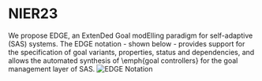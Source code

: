 # NIER23
We propose EDGE, an ExtenDed Goal modElling paradigm for self-adaptive (SAS) systems. The EDGE notation - shown below - provides support for the specification of goal variants, properties, status and dependencies, and allows the automated synthesis of \emph{goal controllers} for the goal management layer of SAS.
![EDGE Notation](https://github.com/Genaina/NIER23/EDGENotation.png)
